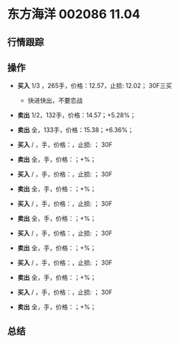 # 东方海洋 002086 11.04

## 行情跟踪
  
## 操作
  - **买入** 1/3 ，265手，价格：12.57，止损: 12.02； 30F三买
    - 快进快出，不要恋战
  - **卖出** 1/2，132手，价格：14.57；+5.28%；
  - **卖出** 全，133手，价格：15.38；+6.36%；

  - **买入** / ，手，价格：，止损: ； 30F
  - **卖出** 全，手，价格：；+%；

  - **买入** / ，手，价格：，止损: ； 30F
  - **卖出** 全，手，价格：；+%；

  - **买入** / ，手，价格：，止损: ； 30F
  - **卖出** 全，手，价格：；+%；

  - **买入** / ，手，价格：，止损: ； 30F
  - **卖出** 全，手，价格：；+%；

  - **买入** / ，手，价格：，止损: ； 30F
  - **卖出** 全，手，价格：；+%；

  - **买入** / ，手，价格：，止损: ； 30F
  - **卖出** 全，手，价格：；+%；

## 总结
  